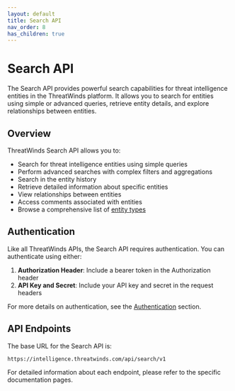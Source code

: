 ```yaml
---
layout: default
title: Search API
nav_order: 8
has_children: true
---
```


# Search API

The Search API provides powerful search capabilities for threat intelligence entities in the ThreatWinds platform. It allows you to search for entities using simple or advanced queries, retrieve entity details, and explore relationships between entities.

## Overview

ThreatWinds Search API allows you to:

- Search for threat intelligence entities using simple queries
- Perform advanced searches with complex filters and aggregations
- Search in the entity history
- Retrieve detailed information about specific entities
- View relationships between entities
- Access comments associated with entities
- Browse a comprehensive list of [entity types](/search/entity-types)

## Authentication

Like all ThreatWinds APIs, the Search API requires authentication. You can authenticate using either:

1. **Authorization Header**: Include a bearer token in the Authorization header
2. **API Key and Secret**: Include your API key and secret in the request headers

For more details on authentication, see the [Authentication](/auth) section.

## API Endpoints

The base URL for the Search API is:

```
https://intelligence.threatwinds.com/api/search/v1
```

For detailed information about each endpoint, please refer to the specific documentation pages.
